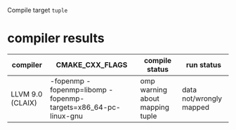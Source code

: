 Compile target `tuple`

# compiler results
|compiler|CMAKE_CXX_FLAGS|compile status|run status|
|---|---|---|---|
|LLVM 9.0 (CLAIX)|-fopenmp -fopenmp=libomp -fopenmp-targets=x86_64-pc-linux-gnu|omp warning about mapping tuple|data not/wrongly mapped|
